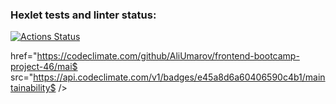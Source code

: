 ### Hexlet tests and linter status:
[![Actions Status](https://github.com/AliUmarov/frontend-bootcamp-project-46/workflows/hexlet-check/badge.svg)](https://github.com/AliUmarov/frontend-bootcamp-project-46/actions)

href="https://codeclimate.com/github/AliUmarov/frontend-bootcamp-project-46/mai$
src="https://api.codeclimate.com/v1/badges/e45a8d6a60406590c4b1/maintainability$
/></a>
